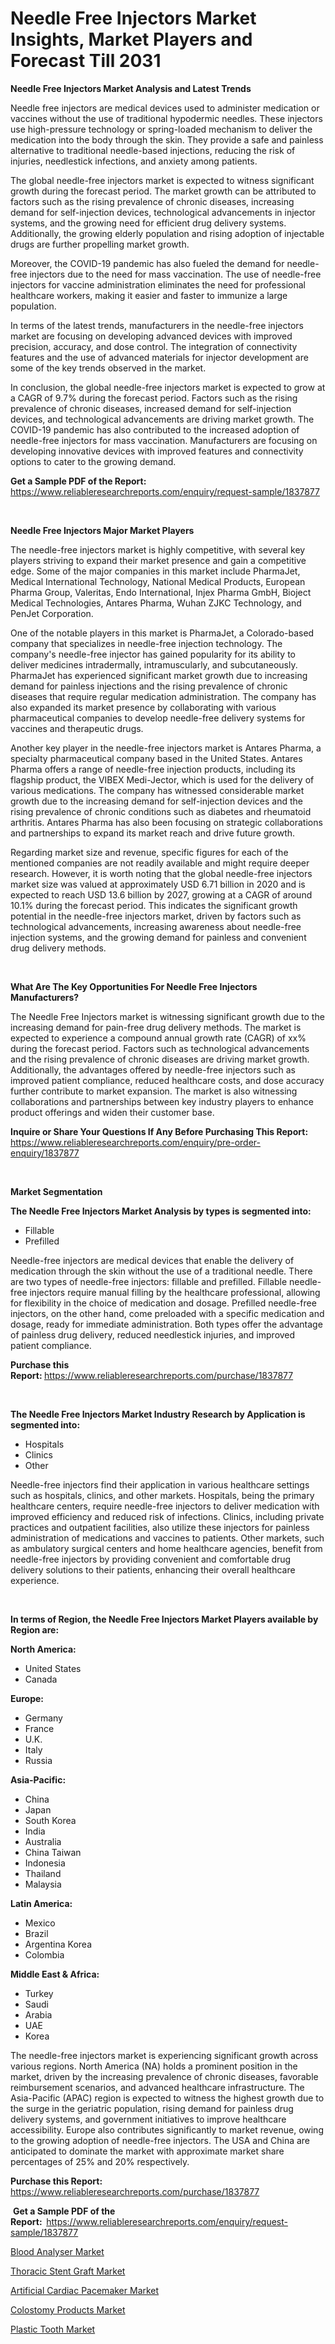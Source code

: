<p><h1>Needle Free Injectors Market Insights, Market Players and Forecast Till 2031</h1></p><p><strong>Needle Free Injectors Market Analysis and Latest Trends</strong></p>
<p><p>Needle free injectors are medical devices used to administer medication or vaccines without the use of traditional hypodermic needles. These injectors use high-pressure technology or spring-loaded mechanism to deliver the medication into the body through the skin. They provide a safe and painless alternative to traditional needle-based injections, reducing the risk of injuries, needlestick infections, and anxiety among patients.</p><p>The global needle-free injectors market is expected to witness significant growth during the forecast period. The market growth can be attributed to factors such as the rising prevalence of chronic diseases, increasing demand for self-injection devices, technological advancements in injector systems, and the growing need for efficient drug delivery systems. Additionally, the growing elderly population and rising adoption of injectable drugs are further propelling market growth.</p><p>Moreover, the COVID-19 pandemic has also fueled the demand for needle-free injectors due to the need for mass vaccination. The use of needle-free injectors for vaccine administration eliminates the need for professional healthcare workers, making it easier and faster to immunize a large population.</p><p>In terms of the latest trends, manufacturers in the needle-free injectors market are focusing on developing advanced devices with improved precision, accuracy, and dose control. The integration of connectivity features and the use of advanced materials for injector development are some of the key trends observed in the market.</p><p>In conclusion, the global needle-free injectors market is expected to grow at a CAGR of 9.7% during the forecast period. Factors such as the rising prevalence of chronic diseases, increased demand for self-injection devices, and technological advancements are driving market growth. The COVID-19 pandemic has also contributed to the increased adoption of needle-free injectors for mass vaccination. Manufacturers are focusing on developing innovative devices with improved features and connectivity options to cater to the growing demand.</p></p>
<p><strong>Get a Sample PDF of the Report:&nbsp;</strong> <a href="https://www.reliableresearchreports.com/enquiry/request-sample/1837877">https://www.reliableresearchreports.com/enquiry/request-sample/1837877</a></p>
<p>&nbsp;</p>
<p><strong>Needle Free Injectors Major Market Players</strong></p>
<p><p>The needle-free injectors market is highly competitive, with several key players striving to expand their market presence and gain a competitive edge. Some of the major companies in this market include PharmaJet, Medical International Technology, National Medical Products, European Pharma Group, Valeritas, Endo International, Injex Pharma GmbH, Bioject Medical Technologies, Antares Pharma, Wuhan ZJKC Technology, and PenJet Corporation.</p><p>One of the notable players in this market is PharmaJet, a Colorado-based company that specializes in needle-free injection technology. The company's needle-free injector has gained popularity for its ability to deliver medicines intradermally, intramuscularly, and subcutaneously. PharmaJet has experienced significant market growth due to increasing demand for painless injections and the rising prevalence of chronic diseases that require regular medication administration. The company has also expanded its market presence by collaborating with various pharmaceutical companies to develop needle-free delivery systems for vaccines and therapeutic drugs.</p><p>Another key player in the needle-free injectors market is Antares Pharma, a specialty pharmaceutical company based in the United States. Antares Pharma offers a range of needle-free injection products, including its flagship product, the VIBEX Medi-Jector, which is used for the delivery of various medications. The company has witnessed considerable market growth due to the increasing demand for self-injection devices and the rising prevalence of chronic conditions such as diabetes and rheumatoid arthritis. Antares Pharma has also been focusing on strategic collaborations and partnerships to expand its market reach and drive future growth.</p><p>Regarding market size and revenue, specific figures for each of the mentioned companies are not readily available and might require deeper research. However, it is worth noting that the global needle-free injectors market size was valued at approximately USD 6.71 billion in 2020 and is expected to reach USD 13.6 billion by 2027, growing at a CAGR of around 10.1% during the forecast period. This indicates the significant growth potential in the needle-free injectors market, driven by factors such as technological advancements, increasing awareness about needle-free injection systems, and the growing demand for painless and convenient drug delivery methods.</p></p>
<p>&nbsp;</p>
<p><strong>What Are The Key Opportunities For Needle Free Injectors Manufacturers?</strong></p>
<p><p>The Needle Free Injectors market is witnessing significant growth due to the increasing demand for pain-free drug delivery methods. The market is expected to experience a compound annual growth rate (CAGR) of xx% during the forecast period. Factors such as technological advancements and the rising prevalence of chronic diseases are driving market growth. Additionally, the advantages offered by needle-free injectors such as improved patient compliance, reduced healthcare costs, and dose accuracy further contribute to market expansion. The market is also witnessing collaborations and partnerships between key industry players to enhance product offerings and widen their customer base.</p></p>
<p><strong>Inquire or Share Your Questions If Any Before Purchasing This Report:</strong> <a href="https://www.reliableresearchreports.com/enquiry/pre-order-enquiry/1837877">https://www.reliableresearchreports.com/enquiry/pre-order-enquiry/1837877</a></p>
<p>&nbsp;</p>
<p><strong>Market Segmentation</strong></p>
<p><strong>The Needle Free Injectors Market Analysis by types is segmented into:</strong></p>
<p><ul><li>Fillable</li><li>Prefilled</li></ul></p>
<p><p>Needle-free injectors are medical devices that enable the delivery of medication through the skin without the use of a traditional needle. There are two types of needle-free injectors: fillable and prefilled. Fillable needle-free injectors require manual filling by the healthcare professional, allowing for flexibility in the choice of medication and dosage. Prefilled needle-free injectors, on the other hand, come preloaded with a specific medication and dosage, ready for immediate administration. Both types offer the advantage of painless drug delivery, reduced needlestick injuries, and improved patient compliance.</p></p>
<p><strong>Purchase this Report:&nbsp;</strong><a href="https://www.reliableresearchreports.com/purchase/1837877">https://www.reliableresearchreports.com/purchase/1837877</a></p>
<p>&nbsp;</p>
<p><strong>The Needle Free Injectors Market Industry Research by Application is segmented into:</strong></p>
<p><ul><li>Hospitals</li><li>Clinics</li><li>Other</li></ul></p>
<p><p>Needle-free injectors find their application in various healthcare settings such as hospitals, clinics, and other markets. Hospitals, being the primary healthcare centers, require needle-free injectors to deliver medication with improved efficiency and reduced risk of infections. Clinics, including private practices and outpatient facilities, also utilize these injectors for painless administration of medications and vaccines to patients. Other markets, such as ambulatory surgical centers and home healthcare agencies, benefit from needle-free injectors by providing convenient and comfortable drug delivery solutions to their patients, enhancing their overall healthcare experience.</p></p>
<p>&nbsp;</p>
<p><strong>In terms of Region, the Needle Free Injectors Market Players available by Region are:</strong></p>
<p>
    <p> <strong> North America: </strong>
        <ul>
            <li>United States</li>
            <li>Canada</li>
        </ul>
        </p> 
    <p> <strong> Europe: </strong>
        <ul>
            <li>Germany</li>
            <li>France</li>
            <li>U.K.</li>
            <li>Italy</li>
            <li>Russia</li>
        </ul>
        </p> 
    <p> <strong> Asia-Pacific: </strong>
        <ul>
            <li>China</li>
            <li>Japan</li>
            <li>South Korea</li>
            <li>India</li>
            <li>Australia</li>
            <li>China Taiwan</li>
            <li>Indonesia</li>
            <li>Thailand</li>
            <li>Malaysia</li>
        </ul>
        </p> 
    <p> <strong> Latin America: </strong>
        <ul>
            <li>Mexico</li>
            <li>Brazil</li>
            <li>Argentina Korea</li>
            <li>Colombia</li>
        </ul>
        </p> 
    <p> <strong> Middle East & Africa: </strong>
        <ul>
            <li>Turkey</li>
            <li>Saudi</li>
            <li>Arabia</li>
            <li>UAE</li>
            <li>Korea</li>
        </ul>
    </p>
    </p>
<p><p>The needle-free injectors market is experiencing significant growth across various regions. North America (NA) holds a prominent position in the market, driven by the increasing prevalence of chronic diseases, favorable reimbursement scenarios, and advanced healthcare infrastructure. The Asia-Pacific (APAC) region is expected to witness the highest growth due to the surge in the geriatric population, rising demand for painless drug delivery systems, and government initiatives to improve healthcare accessibility. Europe also contributes significantly to market revenue, owing to the growing adoption of needle-free injectors. The USA and China are anticipated to dominate the market with approximate market share percentages of 25% and 20% respectively.</p></p>
<p><strong>Purchase this Report: </strong><a href="https://www.reliableresearchreports.com/purchase/1837877">https://www.reliableresearchreports.com/purchase/1837877</a></p>
<p>&nbsp;<strong>Get a Sample PDF of the Report:&nbsp;&nbsp;</strong><a href="https://www.reliableresearchreports.com/enquiry/request-sample/1837877">https://www.reliableresearchreports.com/enquiry/request-sample/1837877</a></p>
<p><strong></strong></p>
<p><p><a href="https://github.com/YashRP12/Market-Research-Report-List-2/blob/main/blood-analyser-market.md">Blood Analyser Market</a></p><p><a href="https://github.com/Chiragrp24/Market-Research-Report-List-2/blob/main/thoracic-stent-graft-market.md">Thoracic Stent Graft Market</a></p><p><a href="https://github.com/Chiragrp25/Market-Research-Report-List-2/blob/main/artificial-cardiac-pacemaker-market.md">Artificial Cardiac Pacemaker Market</a></p><p><a href="https://github.com/santosh758595/Market-Research-Report-List-2/blob/main/colostomy-products-market.md">Colostomy Products Market</a></p><p><a href="https://github.com/Chiragrp23/Market-Research-Report-List-2/blob/main/plastic-tooth-market.md">Plastic Tooth Market</a></p></p>